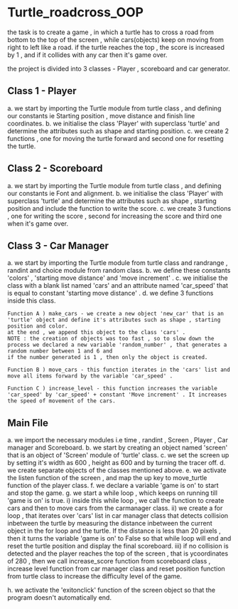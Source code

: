 # Turtle_roadcross_OOP

the task is to create a game , in which a turtle has to cross a road from bottom to the top of the screen , while cars(objects) keep on moving from right to left like a road. 
if the turtle reaches the top , the score is increased by 1 , and if it collides with any car then it's game over.

the project is divided into 3 classes - Player , scoreboard and car generator.

## Class 1 - Player
a. we start by importing the Turtle module from turtle class , and defining our constants ie Starting position , move distance and finish line coordinates.
b. we initialise the class 'Player' with superclass 'turtle' and determine the attributes such as shape and starting position.
c. we create 2 functions , one for moving the turtle forward and second one for resetting the turtle.

## Class 2 - Scoreboard
a. we start by importing the Turtle module from turtle class , and defining our constants ie Font and alignment.
b. we initialise the class 'Player' with superclass 'turtle' and determine the attributes such as shape , starting position and include the function to write the score.
c. we create 3 functions , one for writing the score , second for increasing the score and third one when it's game over. 

## Class 3 - Car Manager
a. we start by importing the Turtle module from turtle class and randrange , randint and choice module from random class.
b. we define these constants 'colors' , 'starting move distance' and 'move increment' . 
c. we initialise the class with a blank list named 'cars' and an attribute named 'car_speed' that is equal to constant 'starting move distance' . 
d. we define 3 functions inside this class.

    Function A ) make_cars - we create a new object 'new_car' that is an 'turtle' object and define it's attributes such as shape , starting position and color.
    at the end , we append this object to the class 'cars' . 
    NOTE : the creation of objects was too fast , so to slow down the process we declared a new variable 'random_number' , that generates a random number between 1 and 6 and 
    if the number generated is 1 , then only the object is created. 
    
    Function B ) move_cars - this function iterates in the 'cars' list and move all items forward by the variable 'car_speed' . 
    
    Function C ) increase_level - this function increases the variable 'car_speed' by 'car_speed' + constant 'Move increment' . It increases the speed of movement of the cars.
    
## Main File 
a. we import the necessary modules i.e time , randint , Screen , Player , Car manager and Scoreboard. 
b. we start by creating an object named 'screen' that is an object of 'Screen' module of 'turtle' class.
c. we set the screen up by setting it's width as 600 , height as 600 and by turning the tracer off.
d. we create separate objects of the classes mentioned above.
e. we activate the listen function of the screen , and map the up key to move_turtle function of the player class.
f. we declare a variable 'game is on' to start and stop the game.
g. we start a while loop , which keeps on running till 'game is on' is true. 
    i) inside this while loop , we call the function to create cars and then to move cars from the carmanager class.
    ii) we create a for loop , that iterates over 'cars' list in car manager class that detects collision inbetween the turtle by measuring the distance inbetween
    the current object in the for loop and the turtle. If the distance is less than 20 pixels , then it turns the variable 'game is on' to False so that while loop will end 
    and reset the turtle position and display the final scoreboard.
    iii) if no collision is detected and the player reaches the top of the screen , that is ycoordinates of 280 , then we call increase_score function from scoreboard class , 
    increase level function from car manager class and reset position function from turtle class to increase the difficulty level of the game.
    
h. we activate the 'exitonclick' function of the screen object so that the program doesn't automatically end.
